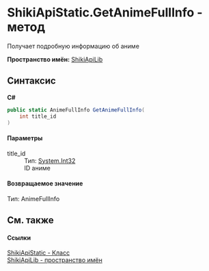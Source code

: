# ShikiApiStatic.GetAnimeFullInfo - метод


Получает подробную информацию об аниме

**Пространство имён:**&nbsp;<a target="_blank" href="N_ShikiApiLib.md">ShikiApiLib</a>

## Синтаксис

**C#**<br />
``` C#
public static AnimeFullInfo GetAnimeFullInfo(
	int title_id
)
```


#### Параметры
<dl>
	<dt>title_id</dt>
	<dd>Тип:&nbsp;<a target="_blank" href="http://msdn2.microsoft.com/ru-ru/library/td2s409d" target="_top">System.Int32</a>
		<br />ID аниме</dd>
</dl>

#### Возвращаемое значение
Тип:&nbsp;AnimeFullInfo

## См. также


#### Ссылки
<a target="_blank" href="T_ShikiApiLib_ShikiApiStatic.md">ShikiApiStatic - Класс</a>
<br />
<a target="_blank" href="N_ShikiApiLib.md">ShikiApiLib - пространство имён</a>
<br />